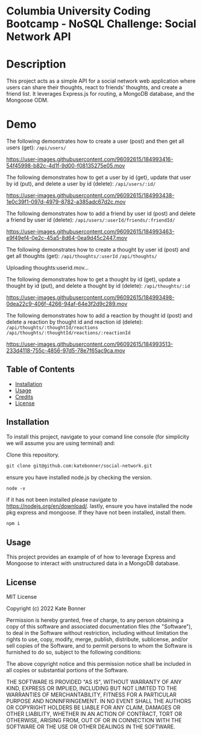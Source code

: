 # Columbia University Coding Bootcamp - NoSQL Challenge: Social Network API 

# Description
This project acts as a simple API for a social network web application where users can share their thoughts, react to friends’ thoughts, and create a friend list. It leverages Express.js for routing, a MongoDB database, and the Mongoose ODM.


# Demo
The following demonstrates how to create a user (post) and then get all users (get):
```/api/users/```

https://user-images.githubusercontent.com/96092615/184993416-54f45998-b82c-4d1f-9d00-f08135275e05.mov




The following demonstrates how to get a user by id (get), update that user by id (put), and delete a user by id (delete):
```/api/users/:id/```

https://user-images.githubusercontent.com/96092615/184993438-1e0c39f1-097d-4979-8782-a385adc67d2c.mov




The following demonstrates how to add a friend by user id (post) and delete a friend by user id (delete):
```/api/users/:userId/friends/:friendId/```

https://user-images.githubusercontent.com/96092615/184993463-e9f49ef4-0e2c-45a5-8d64-0ea9d45c2447.mov



The following demonstrates how to create a thought by user id (post) and get all thoughts (get):
```/api/thoughts/:userId```
```/api/thoughts/```

Uploading thoughts:userid.mov…




The following demonstrates how to get a thought by id (get), update a thought by id (put), and delete a thought by id (delete):
```/api/thoughts/:id```

https://user-images.githubusercontent.com/96092615/184993498-0dea22c9-406f-4266-94af-64e3f2d9c289.mov




The following demonstrates how to add a reaction by thought id (post) and delete a reaction by thought id and reaction id (delete):
```/api/thoughts/:thoughtId/reactions```
```/api/thoughts/:thoughtId/reactions/:reactionId```

https://user-images.githubusercontent.com/96092615/184993513-233d4118-755c-4856-97d5-78e7f65ac9ca.mov




## Table of Contents 

* [Installation](#installation)
* [Usage](#usage)
* [Credits](#credits)
* [License](#license)


## Installation

To install this project, navigate to your comand line console (for simplicity we will assume you are using terminal) and:

Clone this repository.
```md
git clone git@github.com:katebonner/social-network.git
```
ensure you have installed node.js by checking the version.
```md
node -v
```
if it has not been installed please navigate to https://nodejs.org/en/download/. lastly, ensure you have installed the node pkg express and mongoose. If they have not been installed, install them.
```md
npm i
```


## Usage

This project provides an example of of how to leverage Express and Mongoose to interact with unstructured data in a MongoDB database.


## License

MIT License

Copyright (c) 2022 Kate Bonner

Permission is hereby granted, free of charge, to any person obtaining a copy
of this software and associated documentation files (the "Software"), to deal
in the Software without restriction, including without limitation the rights
to use, copy, modify, merge, publish, distribute, sublicense, and/or sell
copies of the Software, and to permit persons to whom the Software is
furnished to do so, subject to the following conditions:

The above copyright notice and this permission notice shall be included in all
copies or substantial portions of the Software.

THE SOFTWARE IS PROVIDED "AS IS", WITHOUT WARRANTY OF ANY KIND, EXPRESS OR
IMPLIED, INCLUDING BUT NOT LIMITED TO THE WARRANTIES OF MERCHANTABILITY,
FITNESS FOR A PARTICULAR PURPOSE AND NONINFRINGEMENT. IN NO EVENT SHALL THE
AUTHORS OR COPYRIGHT HOLDERS BE LIABLE FOR ANY CLAIM, DAMAGES OR OTHER
LIABILITY, WHETHER IN AN ACTION OF CONTRACT, TORT OR OTHERWISE, ARISING FROM,
OUT OF OR IN CONNECTION WITH THE SOFTWARE OR THE USE OR OTHER DEALINGS IN THE
SOFTWARE.
